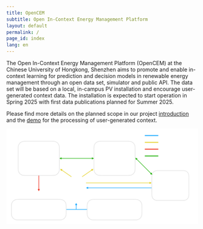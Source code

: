 ```yaml
---
title: OpenCEM
subtitle: Open In-Context Energy Management Platform
layout: default
permalink: /
page_id: index
lang: en
---
```


The Open In-Context Energy Management Platform (OpenCEM) at the 
Chinese University of Hongkong, Shenzhen aims to promote and enable
in-context learning for prediction and decision models in renewable
energy management through an open data set, simulator and public API.
The data set will be based on a local, in-campus PV installation and 
encourage user-generated context data. The installation is expected 
to start operation in Spring 2025 with first data publications planned 
for Summer 2025.

Please find more details on the planned scope in our project 
[introduction](/introduction.html) and the [demo](/demo.html) for 
the processing of user-generated context.

<img src="/assets/images/OpenCEM.en.svg" 
     alt="OpenCEM-overview" 
     class="OpenCEM-overview"
     style="max-width: 100%; height: auto;">
